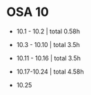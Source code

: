 # OSA 10

- 10.1 - 10.2 | total 0.58h
- 10.3 - 10.10 | total 3.5h
- 10.11 - 10.16 | total 3.5h

- 10.17-10.24 | total 4.58h
- 10.25
